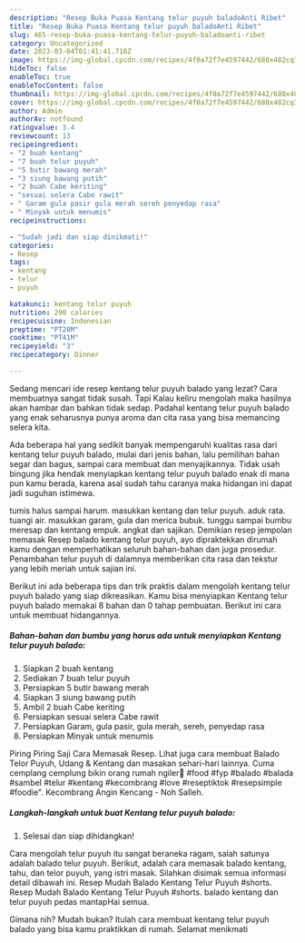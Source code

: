 ```yaml
---
description: "Resep Buka Puasa Kentang telur puyuh baladoAnti Ribet"
title: "Resep Buka Puasa Kentang telur puyuh baladoAnti Ribet"
slug: 465-resep-buka-puasa-kentang-telur-puyuh-baladoanti-ribet
category: Uncategorized
date: 2023-03-04T01:41:41.716Z
image: https://img-global.cpcdn.com/recipes/4f0a72f7e4597442/680x482cq70/kentang-telur-puyuh-balado-foto-resep-utama.jpg
hideToc: false
enableToc: true
enableTocContent: false
thumbnail: https://img-global.cpcdn.com/recipes/4f0a72f7e4597442/680x482cq70/kentang-telur-puyuh-balado-foto-resep-utama.jpg
cover: https://img-global.cpcdn.com/recipes/4f0a72f7e4597442/680x482cq70/kentang-telur-puyuh-balado-foto-resep-utama.jpg
author: Admin
authorAv: notfound
ratingvalue: 3.4
reviewcount: 13
recipeingredient:
- "2 buah kentang"
- "7 buah telur puyuh"
- "5 butir bawang merah"
- "3 siung bawang putih"
- "2 buah Cabe keriting"
- "sesuai selera Cabe rawit"
- " Garam gula pasir gula merah sereh penyedap rasa"
- " Minyak untuk menumis"
recipeinstructions:

- "Sudah jadi dan siap dinikmati!"
categories:
- Resep
tags:
- kentang
- telur
- puyuh

katakunci: kentang telur puyuh 
nutrition: 290 calories
recipecuisine: Indonesian
preptime: "PT28M"
cooktime: "PT41M"
recipeyield: "3"
recipecategory: Dinner

---
```



Sedang mencari ide resep kentang telur puyuh balado yang lezat? Cara membuatnya sangat tidak susah. Tapi Kalau keliru mengolah maka hasilnya akan hambar dan bahkan tidak sedap. Padahal kentang telur puyuh balado yang enak seharusnya punya aroma dan cita rasa yang bisa memancing selera kita.


Ada beberapa hal yang sedikit banyak mempengaruhi kualitas rasa dari kentang telur puyuh balado, mulai dari jenis bahan, lalu pemilihan bahan segar dan bagus, sampai cara membuat dan menyajikannya. Tidak usah bingung jika hendak menyiapkan kentang telur puyuh balado enak di mana pun kamu berada, karena asal sudah tahu caranya maka hidangan ini dapat jadi suguhan istimewa.

tumis halus sampai harum. masukkan kentang dan telur puyuh. aduk rata. tuangi air. masukkan garam, gula dan merica bubuk. tunggu sampai bumbu meresap dan kentang empuk. angkat dan sajikan. Demikian resep jempolan memasak Resep balado kentang telur puyuh, ayo dipraktekkan dirumah kamu dengan memperhatikan seluruh bahan-bahan dan juga prosedur. Penambahan telur puyuh di dalamnya memberikan cita rasa dan tekstur yang lebih meriah untuk sajian ini.


Berikut ini ada beberapa tips dan trik praktis dalam mengolah kentang telur puyuh balado yang siap dikreasikan. Kamu bisa menyiapkan Kentang telur puyuh balado memakai 8 bahan dan 0 tahap pembuatan. Berikut ini cara untuk membuat hidangannya.

<!--inarticleads1-->

##### Bahan-bahan dan bumbu yang harus ada untuk menyiapkan Kentang telur puyuh balado:

1. Siapkan 2 buah kentang
1. Sediakan 7 buah telur puyuh
1. Persiapkan 5 butir bawang merah
1. Siapkan 3 siung bawang putih
1. Ambil 2 buah Cabe keriting
1. Persiapkan sesuai selera Cabe rawit
1. Persiapkan  Garam, gula pasir, gula merah, sereh, penyedap rasa
1. Persiapkan  Minyak untuk menumis


Piring Piring Saji Cara Memasak Resep. Lihat juga cara membuat Balado Telor Puyuh, Udang &amp; Kentang dan masakan sehari-hari lainnya. Cuma cemplang cemplung bikin orang rumah ngiler🤤 #food #fyp #balado #balada #sambel #telur #kentang #kecombrang #love #reseptiktok #resepsimple #foodie&#34;. Kecombrang Angin Kencang - Noh Salleh. 

<!--inarticleads2-->

##### Langkah-langkah untuk buat Kentang telur puyuh balado:


1. Selesai dan siap dihidangkan!

Cara mengolah telur puyuh itu sangat beraneka ragam, salah satunya adalah balado telur puyuh. Berikut, adalah cara memasak balado kentang, tahu, dan telor puyuh, yang istri masak. Silahkan disimak semua informasi detail dibawah ini. Resep Mudah Balado Kentang Telur Puyuh #shorts. Resep Mudah Balado Kentang Telur Puyuh #shorts. balado kentang dan telur puyuh pedas mantapHai semua. 

Gimana nih? Mudah bukan? Itulah cara membuat kentang telur puyuh balado yang bisa kamu praktikkan di rumah. Selamat menikmati
